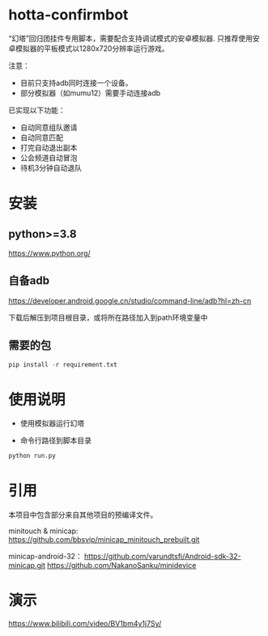 # hotta-confirmbot

“幻塔”回归团挂件专用脚本，需要配合支持调试模式的安卓模拟器.
只推荐使用安卓模拟器的平板模式以1280x720分辨率运行游戏。

注意：
- 目前只支持adb同时连接一个设备。
- 部分模拟器（如mumu12）需要手动连接adb

已实现以下功能：

- 自动同意组队邀请
- 自动同意匹配
- 打完自动退出副本
- 公会频道自动冒泡
- 待机3分钟自动退队

# 安装

## python>=3.8

https://www.python.org/

## 自备adb
https://developer.android.google.cn/studio/command-line/adb?hl=zh-cn

下载后解压到项目根目录，或将所在路径加入到path环境变量中

## 需要的包

```python
pip install -r requirement.txt
```

# 使用说明
- 使用模拟器运行幻塔

- 命令行路径到脚本目录

```python
python run.py
```

# 引用
本项目中包含部分来自其他项目的预编译文件。

minitouch & minicap: 
https://github.com/bbsvip/minicap_minitouch_prebuilt.git

minicap-android-32：
https://github.com/varundtsfi/Android-sdk-32-minicap.git
https://github.com/NakanoSanku/minidevice

# 演示

https://www.bilibili.com/video/BV1bm4y1j7Sy/